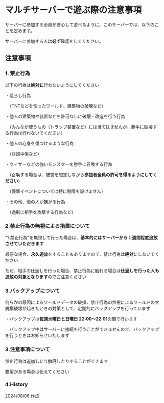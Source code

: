 # マルチサーバーで遊ぶ際の注意事項
サーバーに参加する全員が安心して遊べるように、このサーバーでは、以下のことを定めます。

サーバーに参加する人は**必ず**確認をしてください。
## 注意事項
### 1. 禁止行為
以下の行為は**絶対に**行わないようにしてください

・荒らし行為

　（TNTなどを使ったワールド、建築物の破壊など）

・他人の建築物や装置などを許可なしに破壊・改造を行う行為

　（みんなが使うもの（トラップ装置など）には当てはませんが、勝手に破壊する行為は行わないでください）
 
・他人の心身を傷つけるような行為

　（誹謗中傷など）

・ウィザーなどの強いモンスターを勝手に召喚する行為

　（召喚する場合は、被害を想定しながら**参加者全員の許可を得るようにしてください**）

 　（襲撃イベントについては特に制限を設けません）

・その他、他の人が嫌がる行為

　（過剰に相手を攻撃する行為など）
### 2.禁止行為の無視による措置について
"1.禁止行為"を無視して行った場合は、**基本的にはサーバーから１週間程度追放させていただきます**

最悪な場合、**永久追放**をすることもありますので、禁止行為は**絶対**にしないでください

ただ、相手の仕返しを行った場合、禁止行為に触れる場合は**仕返しを行った人も追放の対象となります**のでご注意ください
### 3.バックアップについて
何らかの原因によるワールドデータの破損、禁止行為の無視によるワールドの大規模破壊が起きたときの対策として、定期的にバックアップを行っています

・バックアップは**毎週水曜日と日曜日 22:00〜22:01**の間で行います

　バックアップ中はサーバーに接続を行うことができませんので、バックアップを行うときはお知らせいたします
### 3.注意事項について
禁止行為は追加したり撤廃したりすることができます

要望がある場合は伝えてください
### 4.History
2024/08/06 作成


 
